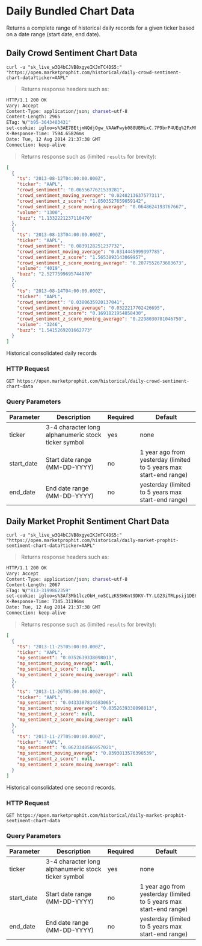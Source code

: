 
# Daily Bundled Chart Data

Returns a complete range of historical daily records for a given ticker based on a date range (start date, end date).


## Daily Crowd Sentiment Chart Data

```shell
curl -u "sk_live_w3Q4bCJVB8xgyeIKJmTC4DS5:" "https://open.marketprophit.com/historical/daily-crowd-sentiment-chart-data?ticker=AAPL"
```

> Returns response headers such as:

```bash
HTTP/1.1 200 OK
Vary: Accept
Content-Type: application/json; charset=utf-8
Content-Length: 2965
ETag: W/"b95-3643403431"
set-cookie: igloo=s%3AE7BEtjmNQdjOgw_VAAWFwyb088UBMixC.7P9brP4UEq%2FxMPlBQOuGhGeky%2B0BSMh2R2MgO0DO9Vc; Path=/; Expires=Wed, 13 Aug 2014 21:37:38 GMT; HttpOnly
X-Response-Time: 7594.65826ms
Date: Tue, 12 Aug 2014 21:37:38 GMT
Connection: keep-alive


```

> Returns response such as (limited `results` for brevity):

```json
[
  {
    "ts": "2013-08-12T04:00:00.000Z",
    "ticker": "AAPL",
    "crowd_sentiment": "0.0655677621539281",
    "crowd_sentiment_moving_average": "0.0248213637577311",
    "crowd_sentiment_z_score": "1.0503527659059142",
    "crowd_sentiment_z_score_moving_average": "0.0648624193767667",
    "volume": "1300",
    "buzz": "1.1332221237110470"
  },
  {
    "ts": "2013-08-13T04:00:00.000Z",
    "ticker": "AAPL",
    "crowd_sentiment": "0.0839128251237732",
    "crowd_sentiment_moving_average": "0.0314445999397785",
    "crowd_sentiment_z_score": "1.5653893143069957",
    "crowd_sentiment_z_score_moving_average": "0.2077552673683673",
    "volume": "4019",
    "buzz": "2.5277599695744970"
  },
  {
    "ts": "2013-08-14T04:00:00.000Z",
    "ticker": "AAPL",
    "crowd_sentiment": "0.0380635920137041",
    "crowd_sentiment_moving_average": "0.0322217702426695",
    "crowd_sentiment_z_score": "0.1691821954858430",
    "crowd_sentiment_z_score_moving_average": "0.2298030781046750",
    "volume": "3246",
    "buzz": "1.5415269201662773"
  }
]
```

Historical consolidated daily records

### HTTP Request

`GET https://open.marketprophit.com/historical/daily-crowd-sentiment-chart-data`

### Query Parameters

Parameter | Description | Required | Default
--------- | ----------- | -------- | -------
ticker | 3-4 character long alphanumeric stock ticker symbol | yes | none
start_date | Start date range (MM-DD-YYYY) | no | 1 year ago from yesterday (limited to 5 years max start-end range)
end_date | End date range (MM-DD-YYYY) | no | yesterday (limited to 5 years max start-end range)



## Daily Market Prophit Sentiment Chart Data

```shell
curl -u "sk_live_w3Q4bCJVB8xgyeIKJmTC4DS5:" "https://open.marketprophit.com/historical/daily-market-prophit-sentiment-chart-data?ticker=AAPL"
```

> Returns response headers such as:

```bash
HTTP/1.1 200 OK
Vary: Accept
Content-Type: application/json; charset=utf-8
Content-Length: 2067
ETag: W/"813-3199862359"
set-cookie: igloo=s%3Af3Mb1lczObH_noSCLzKSSWKnt9DKV-TY.LG23iTRLpsij1DE65s4fX4PF%2BcS4Yvc8MMkpiunenCk; Path=/; Expires=Wed, 13 Aug 2014 21:37:38 GMT; HttpOnly
X-Response-Time: 7345.31196ms
Date: Tue, 12 Aug 2014 21:37:38 GMT
Connection: keep-alive


```

> Returns response such as (limited `results` for brevity):

```json
[
  {
    "ts": "2013-11-25T05:00:00.000Z",
    "ticker": "AAPL",
    "mp_sentiment": "0.0352639338098013",
    "mp_sentiment_moving_average": null,
    "mp_sentiment_z_score": null,
    "mp_sentiment_z_score_moving_average": null
  },
  {
    "ts": "2013-11-26T05:00:00.000Z",
    "ticker": "AAPL",
    "mp_sentiment": "0.0433387814683065",
    "mp_sentiment_moving_average": "0.0352639338098013",
    "mp_sentiment_z_score": null,
    "mp_sentiment_z_score_moving_average": null
  },
  {
    "ts": "2013-11-27T05:00:00.000Z",
    "ticker": "AAPL",
    "mp_sentiment": "0.0623340566957021",
    "mp_sentiment_moving_average": "0.0393013576390539",
    "mp_sentiment_z_score": null,
    "mp_sentiment_z_score_moving_average": null
  }
]
```

Historical consolidated one second records.

### HTTP Request

`GET https://open.marketprophit.com/historical/daily-market-prophit-sentiment-chart-data`

### Query Parameters

Parameter | Description | Required | Default
--------- | ----------- | -------- | -------
ticker | 3-4 character long alphanumeric stock ticker symbol | yes | none
start_date | Start date range (MM-DD-YYYY) | no | 1 year ago from yesterday (limited to 5 years max start-end range)
end_date | End date range (MM-DD-YYYY) | no | yesterday (limited to 5 years max start-end range)
